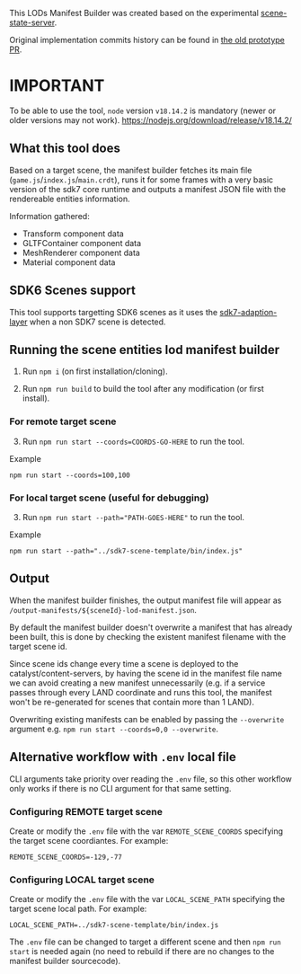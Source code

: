 This LODs Manifest Builder was created based on the experimental [scene-state-server](https://github.com/decentraland/scene-state-server).

Original implementation commits history can be found in [the old prototype PR](https://github.com/decentraland/scene-state-server/pull/30).

# IMPORTANT

To be able to use the tool, `node` version `v18.14.2` is mandatory (newer or older versions may not work).
https://nodejs.org/download/release/v18.14.2/

## What this tool does

Based on a target scene, the manifest builder fetches its main file (`game.js`/`index.js`/`main.crdt`), runs it for some frames with a very basic version of the sdk7 core runtime and outputs a manifest JSON file with the rendereable entities information.

Information gathered:
- Transform component data
- GLTFContainer component data
- MeshRenderer component data
- Material component data

## SDK6 Scenes support

This tool supports targetting SDK6 scenes as it uses the [sdk7-adaption-layer](https://github.com/decentraland/sdk7-adaption-layer/tree/main) when a non SDK7 scene is detected. 

## Running the scene entities lod manifest builder

1. Run `npm i` (on first installation/cloning).

2. Run `npm run build` to build the tool after any modification (or first install).

### For remote target scene

3. Run `npm run start --coords=COORDS-GO-HERE` to run the tool.

Example
```
npm run start --coords=100,100
```

### For local target scene (useful for debugging)

3. Run `npm run start --path="PATH-GOES-HERE"` to run the tool.

Example
```
npm run start --path="../sdk7-scene-template/bin/index.js"
```

## Output

When the manifest builder finishes, the output manifest file will appear as `/output-manifests/${sceneId}-lod-manifest.json`.

By default the manifest builder doesn't overwrite a manifest that has already been built, this is done by checking the existent manifest filename with the target scene id.

Since scene ids change every time a scene is deployed to the catalyst/content-servers, by having the scene id in the manifest file name we can avoid creating a new manifest unnecessarily (e.g. if a service passes through every LAND coordinate and runs this tool, the manifest won't be re-generated for scenes that contain more than 1 LAND).

Overwriting existing manifests can be enabled by passing the `--overwrite` argument e.g. `npm run start --coords=0,0 --overwrite`.

## Alternative workflow with `.env` local file

CLI arguments take priority over reading the `.env` file, so this other workflow only works if there is no CLI argument for that same setting.

### Configuring REMOTE target scene

Create or modify the `.env` file with the var `REMOTE_SCENE_COORDS` specifying the target scene coordiantes. For example:

```
REMOTE_SCENE_COORDS=-129,-77
```

### Configuring LOCAL target scene

Create or modify the `.env` file with the var `LOCAL_SCENE_PATH` specifying the target scene local path. For example:

```
LOCAL_SCENE_PATH=../sdk7-scene-template/bin/index.js
```

The `.env` file can be changed to target a different scene and then `npm run start` is needed again (no need to rebuild if there are no changes to the manifest builder sourcecode).
